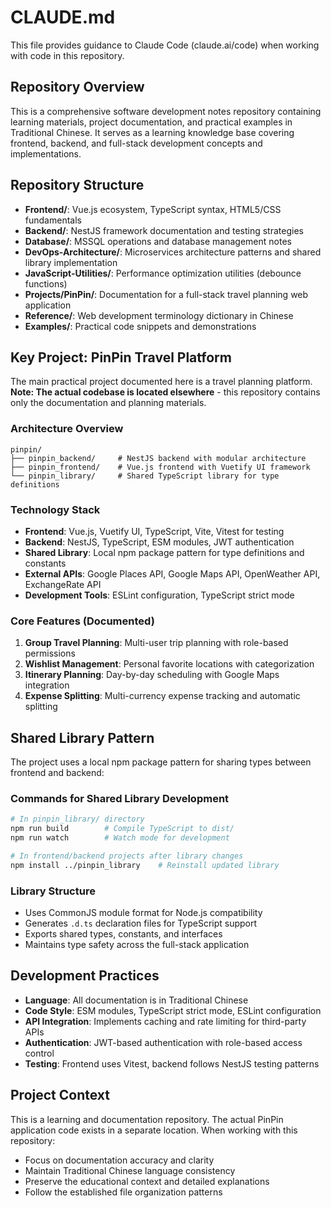 # CLAUDE.md

This file provides guidance to Claude Code (claude.ai/code) when working with code in this repository.

## Repository Overview

This is a comprehensive software development notes repository containing learning materials, project documentation, and practical examples in Traditional Chinese. It serves as a learning knowledge base covering frontend, backend, and full-stack development concepts and implementations.

## Repository Structure

- **Frontend/**: Vue.js ecosystem, TypeScript syntax, HTML5/CSS fundamentals
- **Backend/**: NestJS framework documentation and testing strategies
- **Database/**: MSSQL operations and database management notes
- **DevOps-Architecture/**: Microservices architecture patterns and shared library implementation
- **JavaScript-Utilities/**: Performance optimization utilities (debounce functions)
- **Projects/PinPin/**: Documentation for a full-stack travel planning web application
- **Reference/**: Web development terminology dictionary in Chinese
- **Examples/**: Practical code snippets and demonstrations

## Key Project: PinPin Travel Platform

The main practical project documented here is a travel planning platform. **Note: The actual codebase is located elsewhere** - this repository contains only the documentation and planning materials.

### Architecture Overview
```
pinpin/
├── pinpin_backend/     # NestJS backend with modular architecture
├── pinpin_frontend/    # Vue.js frontend with Vuetify UI framework
└── pinpin_library/     # Shared TypeScript library for type definitions
```

### Technology Stack
- **Frontend**: Vue.js, Vuetify UI, TypeScript, Vite, Vitest for testing
- **Backend**: NestJS, TypeScript, ESM modules, JWT authentication
- **Shared Library**: Local npm package pattern for type definitions and constants
- **External APIs**: Google Places API, Google Maps API, OpenWeather API, ExchangeRate API
- **Development Tools**: ESLint configuration, TypeScript strict mode

### Core Features (Documented)
1. **Group Travel Planning**: Multi-user trip planning with role-based permissions
2. **Wishlist Management**: Personal favorite locations with categorization
3. **Itinerary Planning**: Day-by-day scheduling with Google Maps integration
4. **Expense Splitting**: Multi-currency expense tracking and automatic splitting

## Shared Library Pattern

The project uses a local npm package pattern for sharing types between frontend and backend:

### Commands for Shared Library Development
```bash
# In pinpin_library/ directory
npm run build        # Compile TypeScript to dist/
npm run watch        # Watch mode for development

# In frontend/backend projects after library changes
npm install ../pinpin_library    # Reinstall updated library
```

### Library Structure
- Uses CommonJS module format for Node.js compatibility
- Generates `.d.ts` declaration files for TypeScript support
- Exports shared types, constants, and interfaces
- Maintains type safety across the full-stack application

## Development Practices

- **Language**: All documentation is in Traditional Chinese
- **Code Style**: ESM modules, TypeScript strict mode, ESLint configuration
- **API Integration**: Implements caching and rate limiting for third-party APIs
- **Authentication**: JWT-based authentication with role-based access control
- **Testing**: Frontend uses Vitest, backend follows NestJS testing patterns

## Project Context

This is a learning and documentation repository. The actual PinPin application code exists in a separate location. When working with this repository:
- Focus on documentation accuracy and clarity
- Maintain Traditional Chinese language consistency
- Preserve the educational context and detailed explanations
- Follow the established file organization patterns